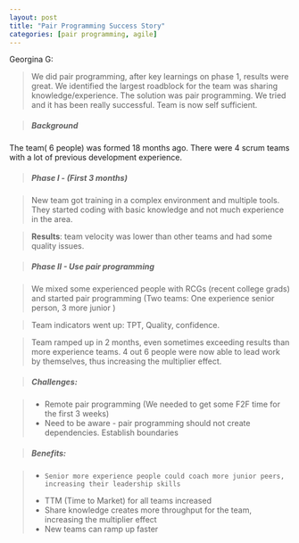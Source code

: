 ---layout: posttitle: "Pair Programming Success Story"categories: [pair programming, agile]---Georgina G: > We did pair programming, after key learnings on phase 1, results were great. We identified the largest roadblock for the team was sharing knowledge/experience. The solution was pair programming. We tried and it has been really successful.  Team is now self sufficient.> ##### BackgroundThe team( 6 people) was formed 18 months ago.  There were 4 scrum teams with a lot of previous development experience. > ##### Phase I - (First 3 months)> New team got training in a complex environment and multiple tools. They started coding with basic knowledge and not much experience in the area. > **Results**: team velocity was lower than other teams and had some quality issues. > ##### Phase II - Use pair programming > We mixed some experienced people with RCGs (recent college grads) and started pair programming (Two teams: One experience senior person, 3 more junior  ) > Team indicators went up: TPT, Quality, confidence. > Team ramped up in 2 months, even sometimes exceeding results than more experience teams.  4 out 6 people were now able to lead work by themselves, thus increasing the multiplier effect.  > ##### Challenges:> * Remote pair programming (We needed to get some F2F time for the first 3 weeks)> * Need to be aware - pair programming should not create dependencies. Establish boundaries  > ##### Benefits:> * 	Senior more experience people could coach more junior peers, increasing their leadership skills> * TTM (Time to Market) for all teams increased > * Share knowledge creates more throughput for the team, increasing the multiplier effect> * New teams can ramp up faster